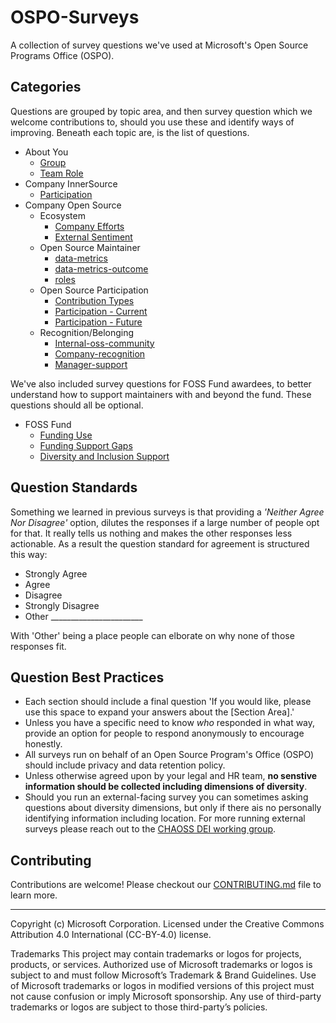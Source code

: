 # OSPO-Surveys
A collection of survey questions we've used at Microsoft's Open Source Programs Office (OSPO).

## Categories
Questions are grouped by topic area, and then survey question which we welcome contributions to, should you use these and identify ways of improving.
Beneath each topic are, is the list of questions.  

- About You
  - [Group](about-you/group.md)
  - [Team Role](about-you/team-role.md)
- Company InnerSource
  - [Participation](company-innersource/participation/recent-activity.md)
- Company Open Source
  - Ecosystem
    - [Company Efforts](company-opensource/ecosystem/company-efforts.md)
    - [External Sentiment](company-opensource/ecosystem/external-sentiment.md)
  - Open Source Maintainer
    - [data-metrics](company-opensource/maintainer/data-metrics.md)
    - [data-metrics-outcome](company-opensource/maintainer/data-metrics-outcome.md)
    - [roles](company-opensource/maintainer/roles.md)
  - Open Source Participation
    - [Contribution Types](company-opensource/participation/contribution-types.md)
    - [Participation - Current](company-opensource/participation/recent-participation.md)
    - [Participation - Future](company-opensource/participation/participation-future.md)
  - Recognition/Belonging
    - [Internal-oss-community](company-opensource/recognition-belonging/community-belonging.md)
    - [Company-recognition](company-opensource/recognition-belonging/company-recognition.md)
    - [Manager-support](company-opensource/recognition-belonging/manager-support.md)
  
We've also included survey questions for FOSS Fund awardees, to better understand how to support maintainers with and beyond the fund.
These questions should all be optional.

- FOSS Fund
  - [Funding Use](foss-fund/use.md)
  - [Funding Support Gaps](foss-fund/support-gaps.md)
  - [Diversity and Inclusion Support](foss-fund/inclusion.md)

## Question Standards

Something we learned in previous surveys is that providing a *'Neither Agree Nor Disagree'* option, dilutes the responses if a large number of people opt for that.   It really tells us nothing and makes the other responses less actionable. As a result the question standard for agreement is structured this way:
- Strongly Agree
- Agree
- Disagree
- Strongly Disagree
- Other _______________________

With 'Other' being a place people can elborate on why none of those responses fit.

## Question Best Practices

* Each section should include a final question 'If you would like, please use this space to expand your answers about the [Section Area].'
* Unless you have a specific need to know *who* responded in what way, provide an option for people to respond anonymously to encourage honestly.
* All surveys run on behalf of an Open Source Program's Office (OSPO) should include privacy and data retention policy.
* Unless otherwise agreed upon by your legal and HR team, **no senstive information should be collected including dimensions of diversity**. 
* Should you run an external-facing survey you can sometimes asking questions about diversity dimensions, but only if there ais no personally identifying information including location. For more running external surveys please reach out to the [CHAOSS DEI working group](https://github.com/chaoss/wg-dei).

## Contributing

Contributions are welcome!  Please checkout our [CONTRIBUTING.md](contributing.md) file to learn more.

---


Copyright (c) Microsoft Corporation.
Licensed under the Creative Commons Attribution 4.0 International (CC-BY-4.0) license.

Trademarks This project may contain trademarks or logos for projects, products, or services. Authorized use of Microsoft trademarks or logos is subject to and must follow Microsoft’s Trademark & Brand Guidelines. Use of Microsoft trademarks or logos in modified versions of this project must not cause confusion or imply Microsoft sponsorship. Any use of third-party trademarks or logos are subject to those third-party’s policies.
